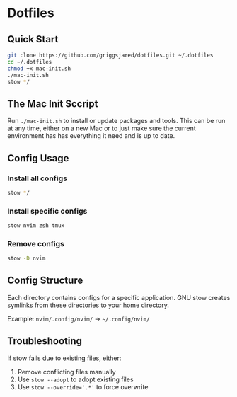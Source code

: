 # Dotfiles

## Quick Start

```bash
git clone https://github.com/griggsjared/dotfiles.git ~/.dotfiles
cd ~/.dotfiles
chmod +x mac-init.sh
./mac-init.sh
stow */
```

## The Mac Init Sccript
Run `./mac-init.sh` to install or update packages and tools.
This can be run at any time, either on a new Mac or to just make sure the current environment has
has everything it need and is up to date.

## Config Usage

### Install all configs
```bash
stow */
```

### Install specific configs
```bash
stow nvim zsh tmux
```

### Remove configs
```bash
stow -D nvim
```

## Config Structure

Each directory contains configs for a specific application. GNU stow creates symlinks from these directories to your home directory.

Example: `nvim/.config/nvim/` → `~/.config/nvim/`

## Troubleshooting

If stow fails due to existing files, either:
1. Remove conflicting files manually
2. Use `stow --adopt` to adopt existing files
3. Use `stow --override='.*'` to force overwrite
